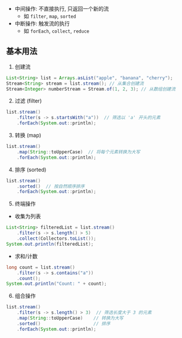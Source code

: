 - 中间操作: 不直接执行, 只返回一个新的流
	- 如 `filter`, `map`, `sorted`
- 中断操作: 触发流的执行
	- 如 `forEach`, `collect`, `reduce`
## 基本用法
1. 创建流
```java
List<String> list = Arrays.asList("apple", "banana", "cherry");
Stream<String> stream = list.stream(); // 从集合创建流
Stream<Integer> numberStream = Stream.of(1, 2, 3); // 从数组创建流
```
2. 过滤 (filter)
```java
list.stream()
    .filter(s -> s.startsWith("a"))  // 筛选以 'a' 开头的元素
    .forEach(System.out::println);
```
3. 转换 (map)
```java
list.stream()
    .map(String::toUpperCase)  // 将每个元素转换为大写
    .forEach(System.out::println);
```
4. 排序 (sorted)
```java
list.stream()
    .sorted()  // 按自然顺序排序
    .forEach(System.out::println);
```
5. 终端操作
- 收集为列表
```java
List<String> filteredList = list.stream()
    .filter(s -> s.length() > 5)
    .collect(Collectors.toList());
System.out.println(filteredList);
```
- 求和/计数
```java
long count = list.stream()
    .filter(s -> s.contains("a"))
    .count();
System.out.println("Count: " + count);
```
6. 组合操作
```java
list.stream()
    .filter(s -> s.length() > 3)  // 筛选长度大于 3 的元素
    .map(String::toUpperCase)    // 转换为大写
    .sorted()                    // 排序
    .forEach(System.out::println);
```